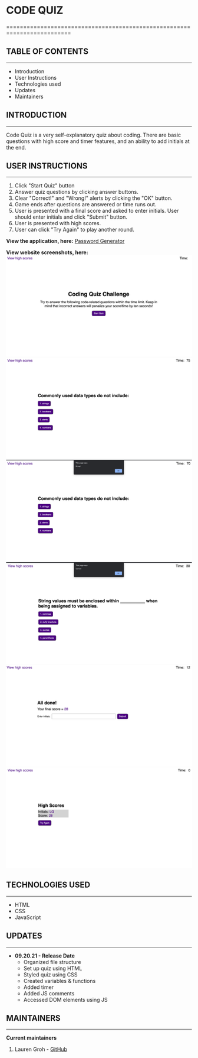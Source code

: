 # CODE QUIZ
=========================================================================

## TABLE OF CONTENTS
--------------------

* Introduction
* User Instructions
* Technologies used
* Updates
* Maintainers


## INTRODUCTION
---------------

Code Quiz is a very self-explanatory quiz about coding. There are basic questions with high score and timer features, and an ability to add initials at the end. 

## USER INSTRUCTIONS
--------------------

1. Click "Start Quiz" button
2. Answer quiz questions by clicking answer buttons.
3. Clear "Correct!" and "Wrong!" alerts by clicking the "OK" button.
4. Game ends after questions are answered or time runs out.
5. User is presented with a final score and asked to enter initials. User should enter initials and click "Submit" button.
6. User is presented with high scores.
7. User can click "Try Again" to play another round.


**View the application, here:** [Password Generator](https://grohtech.github.io/Password-Generator/ "Password Generator")

**View website screenshots, here:**  
![Code Quiz - 1](./assets/images/code-quiz-1.png "Code Quiz - 1")
![Code Quiz - 2](./assets/images/code-quiz-2.png "Code Quiz - 2") 
![Code Quiz - 3](./assets/images/code-quiz-3.png "Code Quiz - 3") 
![Code Quiz - 4](./assets/images/code-quiz-4.png "Code Quiz - 4") 
![Code Quiz - 5](./assets/images/code-quiz-5.png "Code Quiz - 5") 
![Code Quiz - 6](./assets/images/code-quiz-6.png "Code Quiz - 6") 


## TECHNOLOGIES USED
--------------------

* HTML
* CSS
* JavaScript


## UPDATES
----------

* **09.20.21 - Release Date**
    * Organized file structure
    * Set up quiz using HTML
    * Styled quiz using CSS
    * Created variables & functions
    * Added timer 
    * Added JS comments
    * Accessed DOM elements using JS


## MAINTAINERS
--------------

**Current maintainers**
1. Lauren Groh - [GitHub](https://github.com/GrohTech "GitHub Profile")